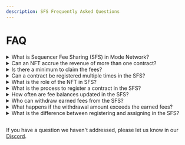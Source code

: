 ```yaml
---
description: SFS Frequently Asked Questions
---
```


# FAQ

<details>

<summary>What is Sequencer Fee Sharing (SFS) in Mode Network?</summary>

SFS in Mode Network is a mechanism that allows developers to earn a portion of the network's sequencer fees. By registering their smart contracts with the SFS contract, developers can receive a share of the fees generated from transactions involving their contracts.

</details>

<details>

<summary>Can an NFT accrue the revenue of more than one contract?</summary>

Yes, with the `assign` function. This function is used to link a smart contract to an existing SFS NFT. This is particularly useful for dApps with multiple contracts, allowing them to accumulate revenue from all contracts under a single NFT, simplifying the fee collection process.

</details>

<details>

<summary>Is there a minimum to claim the fees?</summary>

Yes, there is a minimum and it's <mark style="color:orange;">`0.01 ETH`</mark> . This way developers can accumulate during more than one epoch until they reach this number.

</details>

<details>

<summary>Can a contract be registered multiple times in the SFS?</summary>

No, each smart contract can only be registered once in the SFS. This ensures a clear and unambiguous link between a contract and its corresponding NFT for fee collection.

</details>

<details>

<summary>What is the role of the NFT in SFS?</summary>

In SFS, the NFT functions as a digital certificate, signifying the holder's right to claim fees accrued by a specific smart contract. It's a unique representation of ownership and fee entitlement, linked directly to the contract's activity.

</details>

<details>

<summary>What is the process to register a contract in the SFS?</summary>

To register a contract in the SFS, developers must call the `register` function from within their smart contract. This action mints an NFT, which serves as a token of ownership and entitlement to the fees generated by the contract's usage.

</details>

<details>

<summary>How often are fee balances updated in the SFS?</summary>

In the SFS, fee balances are updated every first day of the month on the mainnet and every 24 hours on the testnet. This periodic update reflects the accumulation of fees generated by the registered contracts.

</details>

<details>

<summary>Who can withdraw earned fees from the SFS?</summary>

Withdrawal of earned fees is restricted to the holder of the SFS NFT linked to the smart contract. This can be either an Externally Owned Account (EOA) or a smart contract, provided they possess the NFT at the time of withdrawal.

</details>

<details>

<summary>What happens if the withdrawal amount exceeds the earned fees?</summary>

If the requested withdrawal amount exceeds the available earned fees, the system automatically adjusts the withdrawal to the maximum available amount. This ensures that withdrawals are always within the bounds of the actual fees accumulated by the contract.

</details>

<details>

<summary>What is the difference between registering and assigning in the SFS?</summary>

The key difference between registering and assigning in the Sequencer Fee Sharing (SFS) system lies in the purpose and outcome of each action.

* **Registering a Contract:** When you register a contract in the SFS, you are essentially initiating its participation in the fee-sharing mechanism. This process involves calling the `register` function from your smart contract, which results in the minting of a unique NFT. This NFT serves as a token of ownership and entitlement to the fees generated by the contract's usage. Registration is a one-time process for each contract, establishing its link to the SFS and enabling it to start accumulating fees.
* **Assigning a Contract:** Assigning, on the other hand, is the process of linking a smart contract to an already existing SFS NFT. This action is performed using the `assign` function and does not involve minting a new NFT. Instead, it allows the fees generated by this contract to be accumulated under the NFT specified in the assignment. This is particularly useful for developers who manage multiple contracts and wish to consolidate their fee earnings under a single NFT, simplifying the management and collection of fees.

</details>

##



##



If you have a question we haven't addressed, please let us know in our [Discord](https://discord.gg/modenetworkofficial).
